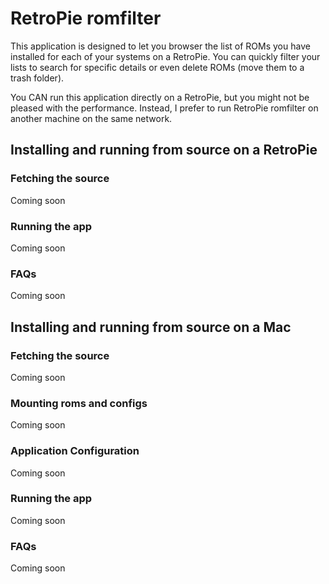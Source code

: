 # RetroPie romfilter

This application is designed to let you browser the
list of ROMs you have installed for each of your systems on
a RetroPie. You can quickly filter your lists to search
for specific details or even delete ROMs
(move them to a trash folder).

You CAN run this application directly on a RetroPie, but
you might not be pleased with the performance. Instead, I prefer to
run RetroPie romfilter on another machine on the same network.


## Installing and running from source on a RetroPie

### Fetching the source

Coming soon

### Running the app

Coming soon

### FAQs

Coming soon

## Installing and running from source on a Mac

### Fetching the source

Coming soon

### Mounting roms and configs

Coming soon

### Application Configuration

Coming soon

### Running the app

Coming soon

### FAQs

Coming soon
